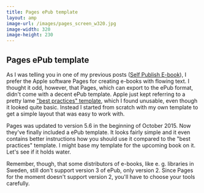 ```yaml
---
title: Pages ePub template
layout: amp
image-url: /images/pages_screen_w320.jpg
image-width: 320
image-height: 230
---
```

## Pages ePub template
<amp-img src="/images/pages_screen_w320.jpg" srcset="/images/pages_screen_w500.jpg 500w, /images/pages_screen_w320.jpg 320w" alt="Screenshot Apple Pages" sizes="95vw" width="500" height="360" class="flat"></amp-img>
As I was telling you in one of my previous posts ([Self Publish E-book](/2015/06/12/self-publish-e-book.html)), I prefer the Apple software Pages for creating e-books with flowing text. I thought it odd, however, that Pages, which can export to the ePub format, didn't come with a decent ePub template. Apple just kept referring to a pretty lame ["best practices" template](https://support.apple.com/en-us/HT202066), which I found unusable, even though it looked quite basic. Instead I started from scratch with my own template to get a simple layout that was easy to work with.

Pages was updated to version 5.6 in the beginning of October 2015. Now they've finally included a ePub template. It looks fairly simple and it even contains better instructions how you should use it compared to the "best practices" template. I might base my template for the upcoming book on it. Let's see if it holds water.

Remember, though, that some distributors of e-books, like e. g. libraries in Sweden, still don't support version 3 of ePub, only version 2. Since Pages for the moment doesn't support version 2, you'll have to choose your tools carefully.